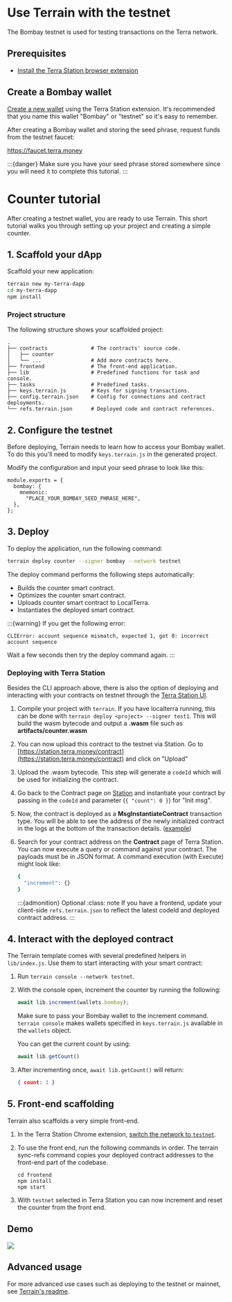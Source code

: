 # Use Terrain with the testnet

The Bombay testnet is used for testing transactions on the Terra network.

## Prerequisites

- [Install the Terra Station browser extension](../../../learn/terra-station/download/terra-station-extension.md)

## Create a Bombay wallet

[Create a new wallet](../../../learn/terra-station/download/terra-station-extension.md#create-a-wallet) using the Terra Station extension. It's recommended that you name this wallet "Bombay" or "testnet" so it's easy to remember.

After creating a Bombay wallet and storing the seed phrase, request funds from the testnet faucet:

https://faucet.terra.money

:::{danger}
Make sure you have your seed phrase stored somewhere since you will need it to complete this tutorial.
:::

# Counter tutorial 

After creating a testnet wallet, you are ready to use Terrain. This short tutorial walks you through setting up your project and creating a simple counter. 

## 1. Scaffold your dApp

Scaffold your new application:

```sh
terrain new my-terra-dapp
cd my-terra-dapp
npm install
```

### Project structure

The following structure shows your scaffolded project:

```
.
├── contracts              # The contracts' source code.
│   ├── counter
│   └── ...                # Add more contracts here.
├── frontend               # The front-end application.
├── lib                    # Predefined functions for task and console.
├── tasks                  # Predefined tasks.
├── keys.terrain.js        # Keys for signing transactions.
├── config.terrain.json    # Config for connections and contract deployments.
└── refs.terrain.json      # Deployed code and contract references.
```

## 2. Configure the testnet

Before deploying, Terrain needs to learn how to access your Bombay wallet. To do this you'll need to modify `keys.terrain.js` in the generated project.

Modify the configuration and input your seed phrase to look like this:

```
module.exports = {
  bombay: {
    mnemonic:
      "PLACE_YOUR_BOMBAY_SEED_PHRASE_HERE",
  },
};
```

## 3. Deploy

To deploy the application, run the following command:

```sh
terrain deploy counter --signer bombay --network testnet
```

The deploy command performs the following steps automatically:

* Builds the counter smart contract.
* Optimizes the counter smart contract.
* Uploads counter smart contract to LocalTerra.
* Instantiates the deployed smart contract.

:::{warning}
If you get the following error:

   ```
   CLIError: account sequence mismatch, expected 1, got 0: incorrect account sequence
   ```

Wait a few seconds then try the deploy command again.
:::

### Deploying with Terra Station

Besides the CLI approach above, there is also the option of deploying and interacting with your contracts on testnet through the [Terra Station UI](https://station.terra.money/).

1. Compile your project with `terrain`. If you have localterra running, this can be done with `terrain deploy <project> --signer test1`. This will build the wasm bytecode and output a **.wasm** file such as **artifacts/counter.wasm**

2. You can now upload this contract to the testnet via Station. Go to [https://station.terra.money/contract](https://station.terra.money/contract) and click on "Upload"

3. Upload the .wasm bytecode. This step will generate a `codeId` which will be used for initializing the contract.

4. Go back to the Contract page on [Station](https://station.terra.money/contract) and instantiate your contract by passing in the `codeId` and parameter (`{ "count": 0 }`) for "Init msg".

5. Now, the contract is deployed as a **MsgInstantiateContract** transaction type. You will be able to see the address of the newly initialized contract in the logs at the bottom of the transaction details. ([example](https://finder.terra.money/testnet/tx/FF669A3E0CECDC6278A0E390FAF93E9531F43599B77A45BD18ECC6023E15ACB3))

6. Search for your contract address on the **Contract** page of Terra Station. You can now execute a query or command against your contract. The payloads must be in JSON format. A command execution (with Execute) might look like:

   ```sh
   {
     "increment": {}
   }
   ```

   :::{admonition} Optional
   :class: note
   If you have a frontend, update your client-side `refs.terrain.json` to reflect the latest codeId and deployed contract address.
   :::

## 4. Interact with the deployed contract

The Terrain template comes with several predefined helpers in `lib/index.js`. Use them to start interacting with your smart contract:

1. Run `terrain console --network testnet`.

2. With the console open, increment the counter by running the following:

   ```JavaScript
   await lib.increment(wallets.bombay);
   ```

   Make sure to pass your Bombay wallet to the increment command. `terrain console` makes wallets specified in `keys.terrain.js` available in the `wallets` object.

   You can get the current count by using:

   ```JavaScript
   await lib.getCount()
   ```

3. After incrementing once, `await lib.getCount()` will return:

   ```JSON
   { count: 1 }
   ```

## 5. Front-end scaffolding

Terrain also scaffolds a very simple front-end.

1. In the Terra Station Chrome extension, [switch the network to `testnet`](../../../learn/terra-station/testnet.md).

2. To use the front end, run the following commands in order. The terrain sync-refs command copies your deployed contract addresses to the front-end part of the codebase.

   ```
   cd frontend
   npm install
   npm start
   ```

3. With `testnet` selected in Terra Station you can now increment and reset the counter from the front end.

## Demo

![](/img/tut_counter.gif)

## Advanced usage

For more advanced use cases such as deploying to the testnet or mainnet, see [Terrain's readme](https://github.com/terra-money/terrain#readme).

